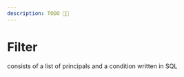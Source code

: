 ```yaml
---
description: TODO 🫶🏽
---
```


# Filter

consists of a list of principals and a condition written in SQL
